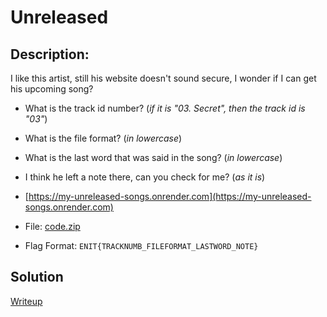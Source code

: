 # Unreleased

## Description: 
I like this artist, still his website doesn't sound secure, I wonder if I can get his upcoming song?

- What is the track id number? (*if it is "03. Secret", then the track id is "03"*)
- What is the file format? (*in lowercase*)
- What is the last word that was said in the song? (*in lowercase*)
- I think he left a note there, can you check for me? (*as it is*)

- [https://my-unreleased-songs.onrender.com](https://my-unreleased-songs.onrender.com)
- File: [code.zip](./code.zip)
- Flag Format: `ENIT{TRACKNUMB_FILEFORMAT_LASTWORD_NOTE}`

## Solution
[Writeup](Writeup.md)
